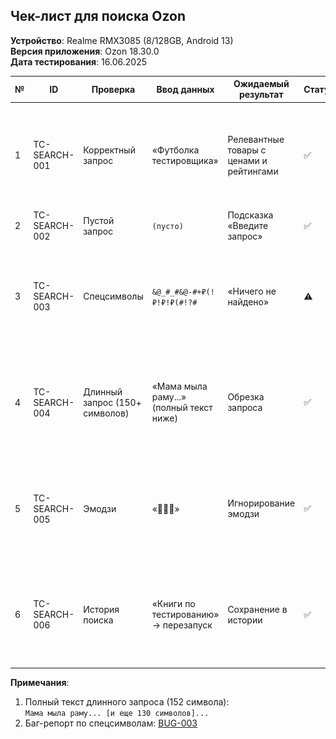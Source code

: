 ## Чек-лист для поиска Ozon

**Устройство**: Realme RMX3085 (8/128GB, Android 13)  
**Версия приложения**: Ozon 18.30.0  
**Дата тестирования**: 16.06.2025  

| №  | ID           | Проверка                     | Ввод данных                              | Ожидаемый результат                     | Статус | Скриншот                          |
|----|--------------|------------------------------|------------------------------------------|-----------------------------------------|--------|-----------------------------------|
| 1  | TC-SEARCH-001 | Корректный запрос           | «Футболка тестировщика»                  | Релевантные товары с ценами и рейтингами | ✅     | ![correct](/Ozon-Mobile-App-Testing/screenshots/correct_query.png) |
| 2  | TC-SEARCH-002 | Пустой запрос               | `(пусто)`                                | Подсказка «Введите запрос»              | ✅     | -                                 |
| 3  | TC-SEARCH-003 | Спецсимволы                 | `&@_#_#&@-#+₽(!₽!₽!₽(#!?#`              | «Ничего не найдено»                     | ⚠️     | ![bug](/Ozon-Mobile-App-Testing/screenshots/ozon_bad_results_rmx3085.png) |
| 4  | TC-SEARCH-004 | Длинный запрос (150+ символов) | «Мама мыла раму...» (полный текст ниже) | Обрезка запроса   | ✅     | ![long](/Ozon-Mobile-App-Testing/screenshots/long_correct_query.png) |
| 5  | TC-SEARCH-005 | Эмодзи                      | «🎉🎉🎉»                                 | Игнорирование эмодзи                    | ✅     | ![emoji](/Ozon-Mobile-App-Testing/screenshots/emoji_query.png) |
| 6  | TC-SEARCH-006 | История поиска              | «Книги по тестированию» → перезапуск     | Сохранение в истории                    | ✅     | ![history](/Ozon-Mobile-App-Testing/screenshots/test_memory_query.png) |

**Примечания**:
1. Полный текст длинного запроса (152 символа):  
   `Мама мыла раму... [и еще 130 символов]...`
2. Баг-репорт по спецсимволам: [BUG-003](/Ozon-Mobile-App-Testing/bug_reports/ozon_search_special_chars.md)
